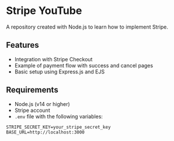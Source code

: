 # Stripe YouTube

A repository created with Node.js to learn how to implement Stripe.

## Features

- Integration with Stripe Checkout
- Example of payment flow with success and cancel pages
- Basic setup using Express.js and EJS

## Requirements

- Node.js (v14 or higher)
- Stripe account
- `.env` file with the following variables:

```
STRIPE_SECRET_KEY=your_stripe_secret_key 
BASE_URL=http://localhost:3000
```